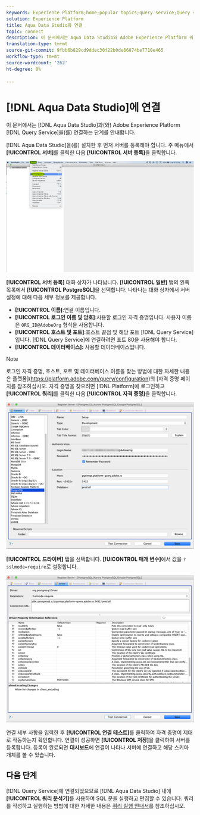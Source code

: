 ```yaml
---
keywords: Experience Platform;home;popular topics;query service;Query service;Aqua Data Studio;Aqua data studio;connect to query service;
solution: Experience Platform
title: Aqua Data Studio와 연결
topic: connect
description: 이 문서에서는 Aqua Data Studio와 Adobe Experience Platform 쿼리 서비스를 연결하는 단계를 안내합니다.
translation-type: tm+mt
source-git-commit: 9fbb6b829cd9ddec30f22b0de66874be7710e465
workflow-type: tm+mt
source-wordcount: '262'
ht-degree: 0%

---
```



# [!DNL Aqua Data Studio]에 연결

이 문서에서는 [!DNL Aqua Data Studio]과(와) Adobe Experience Platform [!DNL Query Service]을(를) 연결하는 단계를 안내합니다.

[!DNL Aqua Data Studio]을(를) 설치한 후 먼저 서버를 등록해야 합니다. 주 메뉴에서 **[!UICONTROL 서버]**&#x200B;를 클릭한 다음 **[!UICONTROL 서버 등록]**&#x200B;을 클릭합니다.

![](../images/clients/aqua-data-studio/register-server.png)

**[!UICONTROL 서버 등록]** 대화 상자가 나타납니다. **[!UICONTROL 일반]** 탭의 왼쪽 목록에서 **[!UICONTROL PostgreSQL]**&#x200B;을 선택합니다. 나타나는 대화 상자에서 서버 설정에 대해 다음 세부 정보를 제공합니다.

- **[!UICONTROL 이름]**:연결 이름입니다.
- **[!UICONTROL 로그인 이름 및 암호]**:사용할 로그인 자격 증명입니다. 사용자 이름은 `ORG_ID@AdobeOrg` 형식을 사용합니다.
- **[!UICONTROL 호스트 및 포트]**:호스트 끝점 및 해당 포트 [!DNL Query Service]입니다. [!DNL Query Service]에 연결하려면 포트 80을 사용해야 합니다.
- **[!UICONTROL 데이터베이스]:** 사용할 데이터베이스입니다.

>[!NOTE]
>
>로그인 자격 증명, 호스트, 포트 및 데이터베이스 이름을 찾는 방법에 대한 자세한 내용은 플랫폼](https://platform.adobe.com/query/configuration)의 [자격 증명 페이지를 참조하십시오. 자격 증명을 찾으려면 [!DNL Platform]에 로그인하고 **[!UICONTROL 쿼리]**&#x200B;를 클릭한 다음 **[!UICONTROL 자격 증명]**&#x200B;을 클릭합니다.

![](../images/clients/aqua-data-studio/register-server-general-tab.png)

**[!UICONTROL 드라이버]** 탭을 선택합니다. **[!UICONTROL 매개 변수]**&#x200B;에서 값을 `?sslmode=require`로 설정합니다.

![](../images/clients/aqua-data-studio/register-server-driver-tab.png)

연결 세부 사항을 입력한 후 **[!UICONTROL 연결 테스트]**&#x200B;를 클릭하여 자격 증명이 제대로 작동하는지 확인합니다. 연결이 성공하면 **[!UICONTROL 저장]**&#x200B;을 클릭하여 서버를 등록합니다. 등록이 완료되면 **대시보드**&#x200B;에 연결이 나타나 서버에 연결하고 해당 스키마 개체를 볼 수 있습니다.

## 다음 단계

[!DNL Query Service]에 연결되었으므로 [!DNL Aqua Data Studio] 내에 **[!UICONTROL 쿼리 분석기]**&#x200B;를 사용하여 SQL 문을 실행하고 편집할 수 있습니다. 쿼리를 작성하고 실행하는 방법에 대한 자세한 내용은 [쿼리 실행 안내서](../best-practices/writing-queries.md)를 참조하십시오.